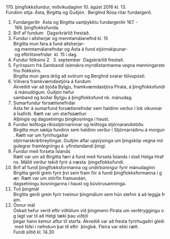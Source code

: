  

170. þingfokksfundur, miðvikudaginn 10. ágúst 2016 kl. 13. 
Fundinn sitja: Ásta, Birgitta og Guðjón. 
Berglind Rósa ritar fundargerð. 
 
1. Fundargerðir 
Ásta og Birgitta samþykktu fundargerðir 167. ­ 169. þingflokksfunda.  
 
2. Bríf af fundum  
Dagsrkrárlið frestað.  
 
3. Fundur í allsherjar­ og menntamálanefnd kl. 15 
Birgitta mun fara á fund allsherjar­ og menntamálanefndar og Ásta á fund stjórnskipunar­ og eftirlitsnefndar 
kl. 15 í dag.  
 
4. Fundur fólksins 2. ­ 3. september 
Dagskrárlið frestað.  
 
5. Fyrirspurn frá Sambandi íslenskra myndlistarmanna vegna menningarstefnu flokksins.  
Birgitta mun gera drög að svörum og Berglind svarar tölvupósti.  
 
6. Viðvera framkvæmdastjóra á fundum 
Ákveðið var að bjóða Bylgju, framkvæmdastjóra Pírata, á þingflokksfundi á mánudögum. Guðjón hefur 
samband og boðar Bylgju á þingflokksfund nk. mánudag.  
 
7. Sumarfundur forsætisnefndar 
Ásta fer á sumarfund forsætisnefndar sem haldinn verður í lok vikunnar á Ísafirði. Rætt var um starfsáætlun 
Alþingis og dagsetningu þingkosninga í haust.  
 
8. Fundur leiðtoga ríkisstjórnarinnar og leiðtoga stjórnarandstöðu  
Birgitta mun sækja fundinn sem haldinn verður í Stjórnarráðinu á morgun. Rætt var um fyrirhugaðar 
stjórnarskrárbreytingar. Guðjón aflar upplýsinga um þingsköp vegna mögulegrar framlegningu á 
yfirstandandi þingi.   
 
9. Fundur með forseta Íslands 
Rætt var um að Birgitta færi á fund með forseta Íslands í stað Helga Hrafns. Málið verður tekið fyrir á næsta 
þingsflokksfundi.   
 
10. Bríf af fundi þingflokksformanna og undirbúningur fyrir mánudaginn 
Birgitta gerði grein fyrir því sem fram fór á fundi þingflokksformanna í gær. Rætt var um störfin framundan, 
dagsetningu kosninganna í haust og búvörusamninga. 
 
 
11. Tvö þingmál 
Birgitta gerði grein fyrir tveimur þingmálum sem hún stefnir á að leggja fram.  
 
12. Önnur mál  
Óskað hefur verið eftir viðtölum við þingmenn Pírata um verðtryggingu og lagt var til að Helgi tæki þau viðtöl 
þegar hann kemur aftur til starfa. Ákveðið var að fresta fyrirhugaðri gleði með fólki í nefndum þar til eftir 
þinglok. Fleira var ekki rætt.  
 
Fundi slitið kl. 14.30 
 
 

